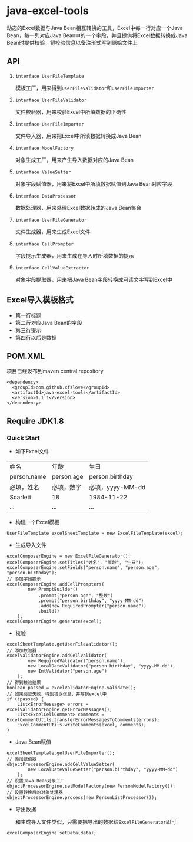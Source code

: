 # java-excel-tools

动态的Excel数据与Java Bean相互转换的工具，Excel中每一行对应一个Java Bean，每一列对应Java Bean中的一个字段，并且提供将Excel数据转换成Java Bean时提供校验，将校验信息以备注形式写到原始文件上

## API
	
1. <code>interface UserFileTemplate</code>

	模板工厂，用来得到<code>UserFileValidator</code>和<code>UserFileImporter</code>
	
1. <code>interface UserFileValidator</code>

	文件校验器，用来校验Excel中所填数据的正确性	
	
1. <code>interface UserFileImporter</code>

	文件导入器，用来把Excel中所填数据转换成Java Bean
	
1. <code>interface ModelFactory</code>

	对象生成工厂，用来产生导入数据对应的Java Bean
	
1. <code>interface ValueSetter</code>

	对象字段赋值器，用来将Excel中所填数据赋值到Java Bean对应字段
	
1. <code>interface DataProcessor</code>

	数据处理器，用来处理Excel数据转成的Java Bean集合
	
1.	<code>interface UserFileGenerator</code>

	文件生成器，用来生成Excel文件
	
1. <code>interface CellPrompter</code>

	字段提示生成器，用来生成在导入时所填数据的提示
	
1. <code>interface CellValueExtractor</code>

	对象字段提取器，用来把Java Bean字段转换成可读文字写到Excel中
	
## Excel导入模板格式
- 第一行标题
- 第二行对应Java Bean的字段
- 第三行提示
- 第四行以后是数据	

## POM.XML

项目已经发布到maven central repository

```
<dependency>
  <groupId>com.github.xfslove</groupId>
  <artifactId>java-excel-tools</artifactId>
  <version>1.1.1</version>
</dependency>
```

## Require JDK1.8


### Quick Start
- 如下Excel文件

<table>
<tr><td>姓名</td><td>年龄</td><td>生日</td></tr>
<td>person.name</td><td>person.age</td><td>person.birthday</td>
<tr><td>必填，姓名</td><td>必填，数字</td><td>必填，yyyy-MM-dd</td></tr>
<tr><td>Scarlett</td><td>18</td><td>1984-11-22</td></tr>
<tr><td>...</td><td>...</td><td>...</td></tr>
</table>

- 构建一个Excel模板

```
UserFileTemplate excelSheetTemplate = new ExcelFileTemplate(excel);
```

- 生成导入文件

```
excelComposerEngine = new ExcelFileGenerator();
excelComposerEngine.setTitles("姓名", "年龄", "生日");
excelComposerEngine.setFields("person.name", "person.age", "person.birthday");
// 添加字段提示
excelComposerEngine.addCellPrompters(
        new PromptBuilder()
            .prompt("person.age", "整数")
            .prompt("person.birthday", "yyyy-MM-dd")
            .add(new RequiredPrompter("person.name"))
            .build()
    );
excelComposerEngine.generate(excel);
```

- 校验

```
excelSheetTemplate.getUserFileValidator();
// 添加校验器
excelValidatorEngine.addCellValidator(
		new RequiredValidator("person.name"),
	  	new LocalDateValidator("person.birthday", "yyyy-MM-dd"),
     	new IntValidator("person.age")
    );
// 得到校验结果
boolean passed = excelValidatorEngine.validate();
// 如果验证失败，得到错误信息，并写到excel中
if (!passed) {
	List<ErrorMessage> errors = excelValidatorEngine.getErrorMessages();
	List<ExcelCellComment> comments = ExcelCommentUtils.transferErrorMessagesToComments(errors);
	ExcelCommentUtils.writeComments(excel, comments);
}  
```

- Java Bean赋值

```
excelSheetTemplate.getUserFileImporter();
// 添加赋值器
objectProcessorEngine.addCellValueSetter(
        new LocalDateValueSetter("person.birthday", "yyyy-MM-dd")
    );
// 设置Java Bean对象工厂
objectProcessorEngine.setModelFactory(new PersonModelFactory());
// 设置转换后的对象处理器
objectProcessorEngine.process(new PersonListProcessor());
```

- 导出数据

	和生成导入文件类似，只需要把导出的数据给<code>ExcelFileGenerator</code>即可

```
excelComposerEngine.setData(data);
```
